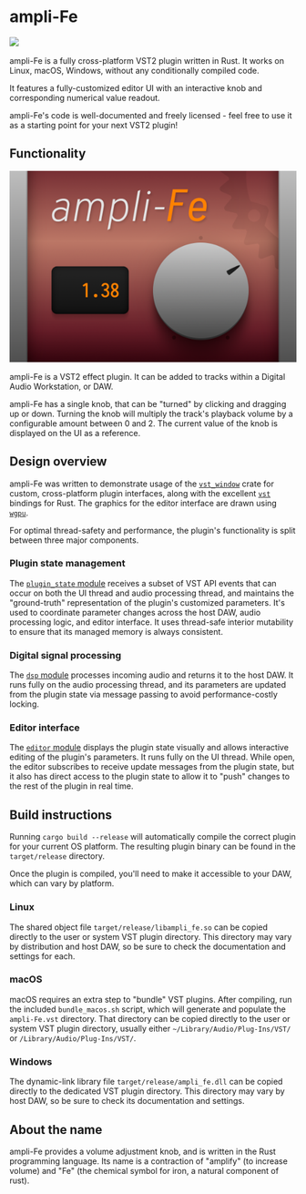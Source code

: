 # ampli-Fe

<a href="https://studiorack.github.io/studiorack-site/plugins/studiorack_ampli-fe_ampli-fe" alt="Download on StudioRack">
    <img src="https://img.shields.io/badge/StudioRack-v0.1.0-brightgreen?style=flat" />
</a>

ampli-Fe is a fully cross-platform VST2 plugin written in Rust.
It works on Linux, macOS, Windows, without any conditionally compiled code.

It features a fully-customized editor UI with an interactive knob and corresponding numerical value readout.

ampli-Fe's code is well-documented and freely licensed - feel free to use it as a starting point for your next VST2 plugin!

## Functionality

![Screenshot of ampli-Fe's custom editor UI](/assets/images/readme_screenshot.png)

ampli-Fe is a VST2 effect plugin.
It can be added to tracks within a Digital Audio Workstation, or DAW.

ampli-Fe has a single knob, that can be "turned" by clicking and dragging up or down.
Turning the knob will multiply the track's playback volume by a configurable amount between 0 and 2.
The current value of the knob is displayed on the UI as a reference.

## Design overview

ampli-Fe was written to demonstrate usage of the [`vst_window`](https://crates.io/crates/vst_window) crate for custom, cross-platform plugin interfaces, along with the excellent [`vst`](https://crates.io/crates/vst) bindings for Rust.
The graphics for the editor interface are drawn using [`wgpu`](https://crates.io/crates/wgpu).

For optimal thread-safety and performance, the plugin's functionality is split between three major components.

### Plugin state management

The [`plugin_state` module](/src/plugin_state.rs) receives a subset of VST API events that can occur on both the UI thread and audio processing thread, and maintains the "ground-truth" representation of the plugin's customized parameters.
It's used to coordinate parameter changes across the host DAW, audio processing logic, and editor interface.
It uses thread-safe interior mutability to ensure that its managed memory is always consistent.

### Digital signal processing

The [`dsp` module](/src/dsp/mod.rs) processes incoming audio and returns it to the host DAW.
It runs fully on the audio processing thread, and its parameters are updated from the plugin state via message passing to avoid performance-costly locking.

### Editor interface

The [`editor` module](/src/editor/mod.rs) displays the plugin state visually and allows interactive editing of the plugin's parameters.
It runs fully on the UI thread.
While open, the editor subscribes to receive update messages from the plugin state, but it also has direct access to the plugin state to allow it to "push" changes to the rest of the plugin in real time.

## Build instructions

Running `cargo build --release` will automatically compile the correct plugin for your current OS platform.
The resulting plugin binary can be found in the `target/release` directory.

Once the plugin is compiled, you'll need to make it accessible to your DAW, which can vary by platform.

### Linux

The shared object file `target/release/libampli_fe.so` can be copied directly to the user or system VST plugin directory.
This directory may vary by distribution and host DAW, so be sure to check the documentation and settings for each.

### macOS

macOS requires an extra step to "bundle" VST plugins.
After compiling, run the included `bundle_macos.sh` script, which will generate and populate the `ampli-Fe.vst` directory.
That directory can be copied directly to the user or system VST plugin directory, usually either `~/Library/Audio/Plug-Ins/VST/` or `/Library/Audio/Plug-Ins/VST/`.

### Windows

The dynamic-link library file `target/release/ampli_fe.dll` can be copied directly to the dedicated VST plugin directory.
This directory may vary by host DAW, so be sure to check its documentation and settings.

## About the name

ampli-Fe provides a volume adjustment knob, and is written in the Rust programming language.
Its name is a contraction of "amplify" (to increase volume) and "Fe" (the chemical symbol for iron, a natural component of rust).
